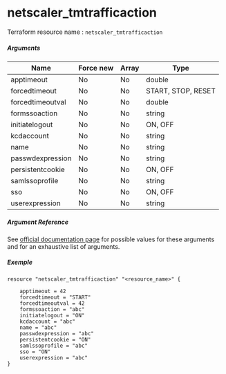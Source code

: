 # netscaler_tmtrafficaction

Terraform resource name : ```netscaler_tmtrafficaction```

##### Arguments

| Name | Force new | Array | Type |
|----|----|----|----|
|apptimeout|No|No|double|
|forcedtimeout|No|No|START, STOP, RESET|
|forcedtimeoutval|No|No|double|
|formssoaction|No|No|string|
|initiatelogout|No|No|ON, OFF|
|kcdaccount|No|No|string|
|name|No|No|string|
|passwdexpression|No|No|string|
|persistentcookie|No|No|ON, OFF|
|samlssoprofile|No|No|string|
|sso|No|No|ON, OFF|
|userexpression|No|No|string|

##### Argument Reference

See [official documentation page](https://developer-docs.citrix.com/projects/netscaler-nitro-api/en/11.0/configuration/traffic-management/tmtrafficaction/tmtrafficaction/) for possible values for these arguments and for an exhaustive list of arguments.

##### Exemple

```
resource "netscaler_tmtrafficaction" "<resource_name>" {

    apptimeout = 42
    forcedtimeout = "START"
    forcedtimeoutval = 42
    formssoaction = "abc"
    initiatelogout = "ON"
    kcdaccount = "abc"
    name = "abc"
    passwdexpression = "abc"
    persistentcookie = "ON"
    samlssoprofile = "abc"
    sso = "ON"
    userexpression = "abc"
}
```


